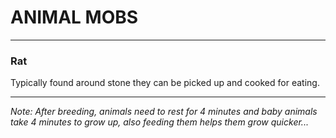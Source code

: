 # ANIMAL MOBS

---
### Rat
Typically found around stone they can be picked up and cooked for eating.

---
*Note: After breeding, animals need to rest for 4 minutes and baby animals take 4 minutes to grow up, also feeding them helps them grow quicker...*
